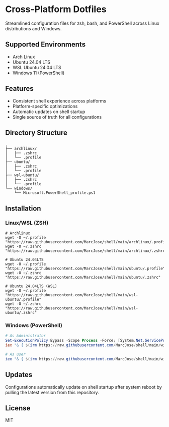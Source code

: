 # Cross-Platform Dotfiles

Streamlined configuration files for zsh, bash, and PowerShell across Linux distributions and Windows.

## Supported Environments

- Arch Linux
- Ubuntu 24.04 LTS
- WSL Ubuntu 24.04 LTS
- Windows 11 (PowerShell)

## Features

- Consistent shell experience across platforms
- Platform-specific optimizations
- Automatic updates on shell startup
- Single source of truth for all configurations

## Directory Structure

```shell
.
├── archlinux/
│   ├── .zshrc
│   └── .profile
├── ubuntu/
│   ├── .zshrc
│   └── .profile
├── wsl-ubuntu/
│   ├── .zshrc
│   └── .profile
└── windows/
    └── Microsoft.PowerShell_profile.ps1
```

## Installation

### Linux/WSL (ZSH)

```shell
# Archlinux
wget -O ~/.profile "https://raw.githubusercontent.com/MarcJose/shell/main/archlinux/.profile"
wget -O ~/.zshrc   "https://raw.githubusercontent.com/MarcJose/shell/main/archlinux/.zshrc"

# Ubuntu 24.04LTS
wget -O ~/.profile "https://raw.githubusercontent.com/MarcJose/shell/main/ubuntu/.profile"
wget -O ~/.zshrc   "https://raw.githubusercontent.com/MarcJose/shell/main/ubuntu/.zshrc"

# Ubuntu 24.04LTS (WSL)
wget -O ~/.profile "https://raw.githubusercontent.com/MarcJose/shell/main/wsl-ubuntu/.profile"
wget -O ~/.zshrc   "https://raw.githubusercontent.com/MarcJose/shell/main/wsl-ubuntu/.zshrc"
```

### Windows (PowerShell)

```powershell
# As Administrator
Set-ExecutionPolicy Bypass -Scope Process -Force; [System.Net.ServicePointManager]::SecurityProtocol = [System.Net.ServicePointManager]::SecurityProtocol -bor 3072
iex "& { $(irm https://raw.githubusercontent.com/MarcJose/shell/main/windows/install.ps1) } -CreateSymLink -Force -CreateLocalProfile"

# As user
iex "& { $(irm https://raw.githubusercontent.com/MarcJose/shell/main/windows/custom.ps1) } -Force"
```

## Updates

Configurations automatically update on shell startup after system reboot by pulling the latest version from this repository.

## License

MIT
